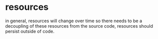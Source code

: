 # resources

in general, resources will change over time so there needs to be a decoupling of these
resources from the source code, resources should persist outside of code.